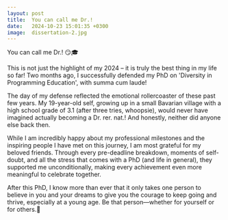 ```yaml
---
layout: post
title:  You can call me Dr.!
date:   2024-10-23 15:01:35 +0300
image:  dissertation-2.jpg
---
```

You can call me Dr.! 😏🎓

This is not just the highlight of my 2024 – it is truly the best thing in my life so far! Two months ago, I successfully defended my PhD on 'Diversity in Programming Education', with summa cum laude!

The day of my defense reflected the emotional rollercoaster of these past few years. My 19-year-old self, growing up in a small Bavarian village with a high school grade of 3.1 (after three tries, whoopsie), would never have imagined actually becoming a Dr. rer. nat.! And honestly, neither did anyone else back then.

While I am incredibly happy about my professional milestones and the inspiring people I have met on this journey, I am most grateful for my beloved friends. Through every pre-deadline breakdown, moments of self-doubt, and all the stress that comes with a PhD (and life in general), they supported me unconditionally, making every achievement even more meaningful to celebrate together.

After this PhD, I know more than ever that it only takes one person to believe in you and your dreams to give you the courage to keep going and thrive, especially at a young age. Be that person—whether for yourself or for others.💜